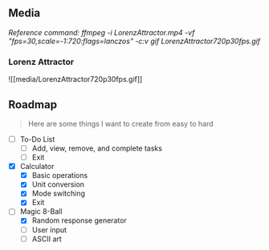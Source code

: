 ## Media
*Reference command: ffmpeg -i LorenzAttractor.mp4 -vf "fps=30,scale=-1:720:flags=lanczos" -c:v gif LorenzAttractor720p30fps.gif*
### Lorenz Attractor
![[media/LorenzAttractor720p30fps.gif]]
## Roadmap
> Here are some things I want to create from easy to hard
- [ ] To-Do List
    - [ ] Add, view, remove, and complete tasks
    - [ ] Exit
- [x] Calculator
    - [x] Basic operations
    - [x] Unit conversion
    - [x] Mode switching
    - [x] Exit
- [ ] Magic 8-Ball
    - [x] Random response generator
    - [ ] User input
    - [ ] ASCII art
